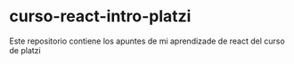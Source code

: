 # curso-react-intro-platzi
Este repositorio contiene los apuntes de mi aprendizade de react del curso de platzi
